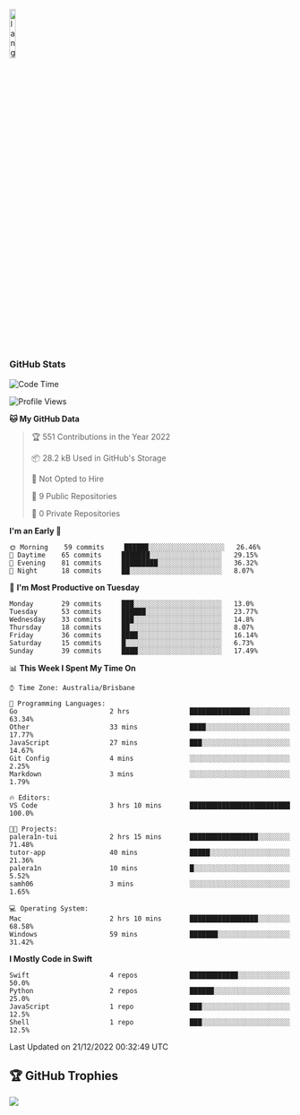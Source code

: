 <p align="left"><img width=15%" src="https://github.com/alansmathew/alansmathew/raw/master/lang.gif" alt="lang image here" /></p>

# <h3 align="left">GitHub Stats</h3>

<!--START_SECTION:waka-->
![Code Time](http://img.shields.io/badge/Code%20Time-121%20hrs%2053%20mins-blue)

![Profile Views](http://img.shields.io/badge/Profile%20Views-57-blue)

**🐱 My GitHub Data** 

> 🏆 551 Contributions in the Year 2022
 > 
> 📦 28.2 kB Used in GitHub's Storage 
 > 
> 🚫 Not Opted to Hire
 > 
> 📜 9 Public Repositories 
 > 
> 🔑 0 Private Repositories  
 > 
**I'm an Early 🐤** 

```text
🌞 Morning    59 commits     ██████░░░░░░░░░░░░░░░░░░░   26.46% 
🌆 Daytime    65 commits     ███████░░░░░░░░░░░░░░░░░░   29.15% 
🌃 Evening    81 commits     █████████░░░░░░░░░░░░░░░░   36.32% 
🌙 Night      18 commits     ██░░░░░░░░░░░░░░░░░░░░░░░   8.07%

```
📅 **I'm Most Productive on Tuesday** 

```text
Monday       29 commits     ███░░░░░░░░░░░░░░░░░░░░░░   13.0% 
Tuesday      53 commits     ██████░░░░░░░░░░░░░░░░░░░   23.77% 
Wednesday    33 commits     ███░░░░░░░░░░░░░░░░░░░░░░   14.8% 
Thursday     18 commits     ██░░░░░░░░░░░░░░░░░░░░░░░   8.07% 
Friday       36 commits     ████░░░░░░░░░░░░░░░░░░░░░   16.14% 
Saturday     15 commits     █░░░░░░░░░░░░░░░░░░░░░░░░   6.73% 
Sunday       39 commits     ████░░░░░░░░░░░░░░░░░░░░░   17.49%

```


📊 **This Week I Spent My Time On** 

```text
⌚︎ Time Zone: Australia/Brisbane

💬 Programming Languages: 
Go                       2 hrs               ███████████████░░░░░░░░░░   63.34% 
Other                    33 mins             ████░░░░░░░░░░░░░░░░░░░░░   17.77% 
JavaScript               27 mins             ███░░░░░░░░░░░░░░░░░░░░░░   14.67% 
Git Config               4 mins              ░░░░░░░░░░░░░░░░░░░░░░░░░   2.25% 
Markdown                 3 mins              ░░░░░░░░░░░░░░░░░░░░░░░░░   1.79%

🔥 Editors: 
VS Code                  3 hrs 10 mins       █████████████████████████   100.0%

🐱‍💻 Projects: 
palera1n-tui             2 hrs 15 mins       █████████████████░░░░░░░░   71.48% 
tutor-app                40 mins             █████░░░░░░░░░░░░░░░░░░░░   21.36% 
palera1n                 10 mins             █░░░░░░░░░░░░░░░░░░░░░░░░   5.52% 
samh06                   3 mins              ░░░░░░░░░░░░░░░░░░░░░░░░░   1.65%

💻 Operating System: 
Mac                      2 hrs 10 mins       █████████████████░░░░░░░░   68.58% 
Windows                  59 mins             ███████░░░░░░░░░░░░░░░░░░   31.42%

```

**I Mostly Code in Swift** 

```text
Swift                    4 repos             ████████████░░░░░░░░░░░░░   50.0% 
Python                   2 repos             ██████░░░░░░░░░░░░░░░░░░░   25.0% 
JavaScript               1 repo              ███░░░░░░░░░░░░░░░░░░░░░░   12.5% 
Shell                    1 repo              ███░░░░░░░░░░░░░░░░░░░░░░   12.5%

```



 Last Updated on 21/12/2022 00:32:49 UTC
<!--END_SECTION:waka-->

## 🏆 GitHub Trophies

![](https://github-profile-trophy.vercel.app/?username=samh06&theme=discord&no-frame=true&no-bg=false&margin-w=4)
